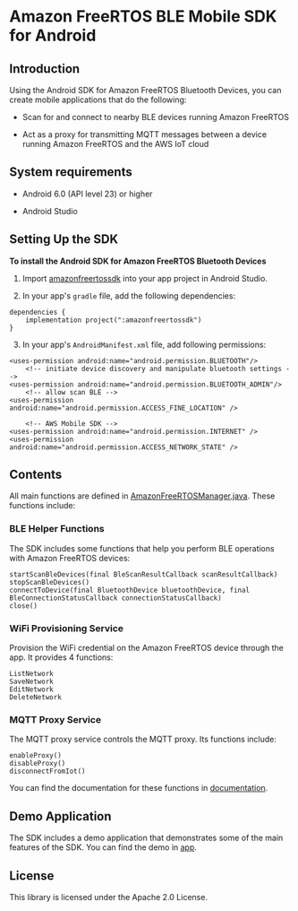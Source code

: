 # Amazon FreeRTOS BLE Mobile SDK for Android

## Introduction

Using the Android SDK for Amazon FreeRTOS Bluetooth Devices, you can create mobile applications that do the following:

- Scan for and connect to nearby BLE devices running Amazon FreeRTOS

- Act as a proxy for transmitting MQTT messages between a device running Amazon FreeRTOS and the AWS IoT cloud

## System requirements

- Android 6.0 (API level 23) or higher

- Android Studio

## Setting Up the SDK

**To install the Android SDK for Amazon FreeRTOS Bluetooth Devices**

1. Import [amazonfreertossdk](amazonfreertossdk) into your app project in Android Studio.

2. In your app's `gradle` file, add the following dependencies:

```
dependencies {
    implementation project(":amazonfreertossdk")
}
```

3. In your app's `AndroidManifest.xml` file, add following permissions:

```
<uses-permission android:name="android.permission.BLUETOOTH"/>
    <!-- initiate device discovery and manipulate bluetooth settings -->
<uses-permission android:name="android.permission.BLUETOOTH_ADMIN"/>
    <!-- allow scan BLE -->
<uses-permission android:name="android.permission.ACCESS_FINE_LOCATION" />

    <!-- AWS Mobile SDK -->
<uses-permission android:name="android.permission.INTERNET" />
<uses-permission android:name="android.permission.ACCESS_NETWORK_STATE" />
```

## Contents

All main functions are defined in [AmazonFreeRTOSManager.java](amazonfreertossdk/src/main/java/com/amazon/aws/amazonfreertossdk/AmazonFreeRTOSManager.java). These functions include:

### BLE Helper Functions

The SDK includes some functions that help you perform BLE operations with Amazon FreeRTOS devices:

```
startScanBleDevices(final BleScanResultCallback scanResultCallback)
stopScanBleDevices()
connectToDevice(final BluetoothDevice bluetoothDevice, final BleConnectionStatusCallback connectionStatusCallback)
close()
```
### WiFi Provisioning Service

Provision the WiFi credential on the Amazon FreeRTOS device through the app. It provides 4 functions:

```
ListNetwork
SaveNetwork
EditNetwork
DeleteNetwork
````

### MQTT Proxy Service 

The MQTT proxy service controls the MQTT proxy. Its functions include:
```
enableProxy()
disableProxy()
disconnectFromIot()
```

You can find the documentation for these functions in [documentation](documentation).


## Demo Application

The SDK includes a demo application that demonstrates some of the main features of the SDK. You can find the demo in [app](app).

## License

This library is licensed under the Apache 2.0 License. 
